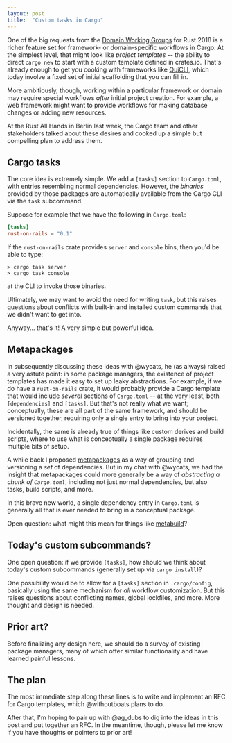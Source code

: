 ```yaml
---
layout: post
title:  "Custom tasks in Cargo"
---
```


One of the big requests from the [Domain Working Groups] for Rust 2018 is a
richer feature set for framework- or domain-specific workflows in Cargo. At the
simplest level, that might look like *project templates* -- the ability to
direct `cargo new` to start with a custom template defined in crates.io. That's
already enough to get you cooking with frameworks like [QuiCLI], which today
involve a fixed set of initial scaffolding that you can fill in.

[Domain Working Groups]: https://github.com/rust-lang/rfcs/blob/master/text/2314-roadmap-2018.md#domains
[QuiCLI]: https://github.com/killercup/quicli

More ambitiously, though, working within a particular framework or domain may
require special workflows *after* initial project creation. For example, a web
framework might want to provide workflows for making database changes or adding
new resources.

At the Rust All Hands in Berlin last week, the Cargo team and other stakeholders
talked about these desires and cooked up a simple but compelling plan to address
them.

## Cargo tasks

The core idea is extremely simple. We add a `[tasks]` section to `Cargo.toml`,
with entries resembling normal dependencies. However, the *binaries* provided by
those packages are automatically available from the Cargo CLI via the `task`
subcommand.

Suppose for example that we have the following in `Cargo.toml`:

```toml
[tasks]
rust-on-rails = "0.1"
```

If the `rust-on-rails` crate provides `server` and `console` bins, then you'd be
able to type:

```
> cargo task server
> cargo task console
```

at the CLI to invoke those binaries.

Ultimately, we may want to avoid the need for writing `task`, but this raises
questions about conflicts with built-in and installed custom commands that we
didn't want to get into.

Anyway... that's it! A very simple but powerful idea.

## Metapackages

In subsequently discussing these ideas with @wycats, he (as always) raised a
very astute point: in some package managers, the existence of project templates
has made it easy to set up leaky abstractions. For example, if we do have a
`rust-on-rails` crate, it would probably provide a Cargo template that would
include *several* sections of `Cargo.toml` -- at the very least, both
`[dependencies]` and `[tasks]`. But that's not really what we want;
conceptually, these are all part of the same framework, and should be versioned
together, requiring only a single entry to bring into your project.

Incidentally, the same is already true of things like custom derives and build
scripts, where to use what is conceptually a single package requires multiple
bits of setup.

A while back I proposed [metapackages] as a way of grouping and versioning a
*set* of dependencies. But in my chat with @wycats, we had the insight that
metapackages could more generally be a way of *abstracting a chunk of
`Cargo.toml`*, including not just normal dependencies, but also tasks, build
scripts, and more.

[metapackages]: http://aturon.github.io/2016/07/27/rust-platform/

In this brave new world, a single dependency entry in `Cargo.toml` is generally
all that is ever needed to bring in a conceptual package.

Open question: what might this mean for things like [metabuild]?

[metabuild]: https://github.com/rust-lang/rfcs/pull/2196/

## Today's custom subcommands?

One open question: if we provide `[tasks]`, how should we think about today's
custom subcommands (generally set up via `cargo install`)?

One possibility would be to allow for a `[tasks]` section in `.cargo/config`,
basically using the same mechanism for *all* workflow customization. But this
raises questions about conflicting names, global lockfiles, and more. More
thought and design is needed.

## Prior art?

Before finalizing any design here, we should do a survey of existing package
managers, many of which offer similar functionality and have learned painful
lessons.

## The plan

The most immediate step along these lines is to write and implement an RFC for
Cargo templates, which @withoutboats plans to do.

After that, I'm hoping to pair up with @ag_dubs to dig into the ideas in this
post and put together an RFC. In the meantime, though, please let me know if you
have thoughts or pointers to prior art!
